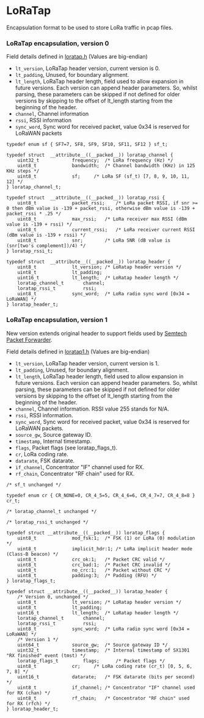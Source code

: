 # LoRaTap

Encapsulation format to be used to store LoRa traffic in pcap files.
	
### LoRaTap encapsulation, version 0

Field details defined in [loratap.h](loratap.h) (Values are big-endian)

* `lt_version`, LoRaTap header version, current version is 0.
* `lt_padding`, Unused, for boundary alignment.
* `lt_length`, LoRaTap header length, field used to allow expansion in future versions. Each version can append header parameters. So, whilst parsing, these parameters can be skipped if not defined for older versions by skipping to the offset of lt_length starting from the beginning of the header.
* `channel`, Channel information
* `rssi`, RSSI information
* `sync_word`, Sync word for received packet, value 0x34 is reserved for LoRaWAN packets

```
typedef enum sf { SF7=7, SF8, SF9, SF10, SF11, SF12 } sf_t;

typedef struct  __attribute__((__packed__)) loratap_channel {
	uint32_t			frequency;	/* LoRa frequency (Hz) */
	uint8_t				bandwidth;	/* Channel bandwidth (KHz) in 125 KHz steps */
	uint8_t				sf;		/* LoRa SF (sf_t) [7, 8, 9, 10, 11, 12] */
} loratap_channel_t;

typedef struct  __attribute__((__packed__)) loratap_rssi {
	uint8_t				packet_rssi;	/* LoRa packet RSSI, if snr >= 0 then dBm value is -139 + packet_rssi, otherwise dBm value is -139 + packet_rssi * .25 */
	uint8_t				max_rssi;	/* LoRa receiver max RSSI (dBm value is -139 + rssi) */
	uint8_t				current_rssi;	/* LoRa receiver current RSSI (dBm value is -139 + rssi) */
	uint8_t				snr;		/* LoRa SNR (dB value is (snr[two's complement])/4) */
} loratap_rssi_t;

typedef struct  __attribute__((__packed__)) loratap_header {
	uint8_t				lt_version;	/* LoRatap header version */
	uint8_t				lt_padding;
	uint16_t			lt_length;	/* LoRatap header length */
	loratap_channel_t		channel;
	loratap_rssi_t			rssi;
	uint8_t				sync_word;	/* LoRa radio sync word [0x34 = LoRaWAN] */
} loratap_header_t;
```

### LoRaTap encapsulation, version 1

New version extends original header to support fields used by [Semtech Packet Forwarder](https://github.com/Lora-net/packet_forwarder).

Field details defined in [loratap1.h](loratap1.h) (Values are big-endian)
* `lt_version`, LoRaTap header version, current version is 1.
* `lt_padding`, Unused, for boundary alignment.
* `lt_length`, LoRaTap header length, field used to allow expansion in future versions. Each version can append header parameters. So, whilst parsing, these parameters can be skipped if not defined for older versions by skipping to the offset of lt_length starting from the beginning of the header.
* `channel`, Channel information. RSSI value 255 stands for N/A.
* `rssi`, RSSI information.
* `sync_word`, Sync word for received packet, value 0x34 is reserved for LoRaWAN packets.
* `source_gw`, Source gateway ID.
* `timestamp`, Internal timestamp.
* `flags`, Packet flags (see loratap_flags_t).
* `cr`, LoRa coding rate.
* `datarate`, FSK datarate.
* `if_channel`, Concentrator "IF" channel used for RX.
* `rf_chain`, Concentrator "RF chain" used for RX.

```
/* sf_t unchanged */

typedef enum cr { CR_NONE=0, CR_4_5=5, CR_4_6=6, CR_4_7=7, CR_4_8=8 } cr_t;

/* loratap_channel_t unchanged */

/* loratap_rssi_t unchanged */

typedef struct __attribute__((__packed__)) loratap_flags {
	uint8_t				mod_fsk:1;	/* FSK (1) or LoRa (0) modulation */
	uint8_t				implicit_hdr:1;	/* LoRa implicit header mode (Class-B beacon) */
	uint8_t				crc_ok:1;	/* Packet CRC valid */
	uint8_t				crc_bad:1;	/* Packet CRC invalid */
	uint8_t				no_crc:1;	/* Packet without CRC */
	uint8_t				padding:3;	/* Padding (RFU) */
} loratap_flags_t;

typedef struct __attribute__((__packed__)) loratap_header {
	/* Version 0, unchanged */
	uint8_t				lt_version;	/* LoRatap header version */
	uint8_t				lt_padding;
	uint16_t			lt_length;	/* LoRatap header length */
	loratap_channel_t		channel;
	loratap_rssi_t			rssi;
	uint8_t				sync_word;	/* LoRa radio sync word [0x34 = LoRaWAN] */
	/* Version 1 */
	uint64_t			source_gw;	/* Source gateway ID */
	uint32_t			timestamp;	/* Internal timestamp of SX1301 "RX finished" event (tmst) */
	loratap_flags_t			flags;		/* Packet flags */
	uint8_t				cr;		/* LoRa coding rate (cr_t) [0, 5, 6, 7, 8] */
	uint16_t			datarate;	/* FSK datarate (bits per second) */
	uint8_t				if_channel;	/* Concentrator "IF" channel used for RX (chan) */
	uint8_t				rf_chain;	/* Concentrator "RF chain" used for RX (rfch) */
} loratap_header_t;
```
